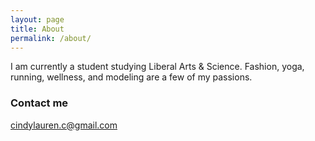 ```yaml
---
layout: page
title: About
permalink: /about/
---
```



I am currently a student studying Liberal Arts & Science. Fashion, yoga, running, wellness, and modeling are a few of my passions.

### Contact me

cindylauren.c@gmail.com
